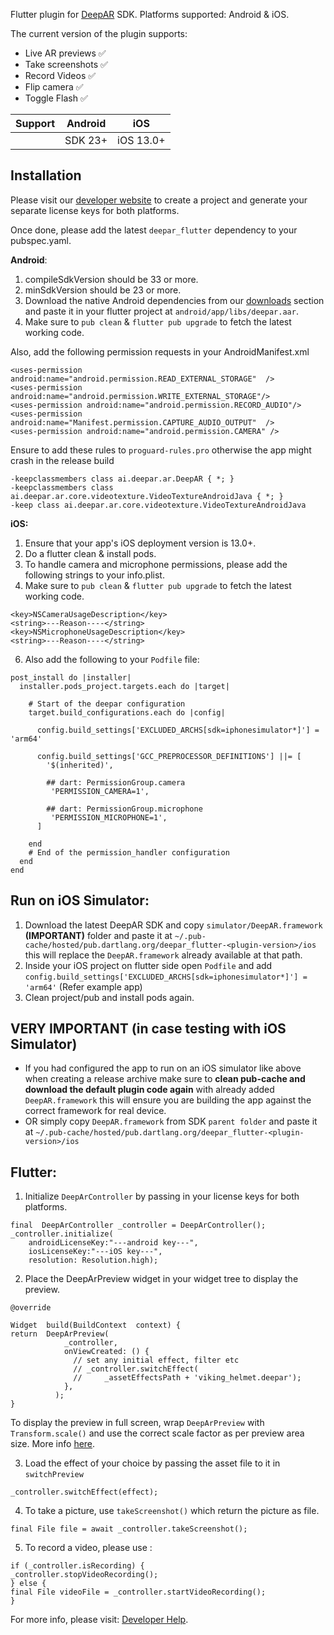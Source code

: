 Flutter plugin for [DeepAR](http://deepar.ai) SDK. Platforms supported: Android & iOS. 

The current version of the plugin supports: 
- Live AR previews ✅ 
- Take screenshots ✅ 
- Record Videos ✅ 
- Flip camera ✅ 
- Toggle Flash ✅ 

| Support |Android  | iOS|
|--|--|--|
|  |SDK 23+  |  iOS 13.0+|


## Installation
Please visit our [developer website](https://developer.deepar.ai) to create a project and generate your separate license keys for both platforms. 

Once done, please add the latest `deepar_flutter` dependency to your pubspec.yaml. 

**Android**: 
 1. compileSdkVersion should be 33 or more.
 2. minSdkVersion should be 23 or more.
 3. Download the native Android dependencies from our [downloads](https://developer.deepar.ai/downloads) section and paste it in your flutter project at `android/app/libs/deepar.aar`.
 4. Make sure to `pub clean` & `flutter pub upgrade` to fetch the latest working code.

Also, add the following permission requests in your AndroidManifest.xml
```
<uses-permission android:name="android.permission.READ_EXTERNAL_STORAGE"  />
<uses-permission android:name="android.permission.WRITE_EXTERNAL_STORAGE"/>
<uses-permission android:name="android.permission.RECORD_AUDIO"/>
<uses-permission android:name="Manifest.permission.CAPTURE_AUDIO_OUTPUT"  />
<uses-permission android:name="android.permission.CAMERA" />
```


Ensure to add these rules to `proguard-rules.pro` otherwise the app might crash in the release build
```
-keepclassmembers class ai.deepar.ar.DeepAR { *; }
-keepclassmembers class ai.deepar.ar.core.videotexture.VideoTextureAndroidJava { *; }
-keep class ai.deepar.ar.core.videotexture.VideoTextureAndroidJava
``` 

**iOS:**
1. Ensure that your app's iOS deployment version is 13.0+.
2. Do a flutter clean & install pods.
3. To handle camera and microphone permissions, please add the following strings to your info.plist.
4. Make sure to `pub clean` & `flutter pub upgrade` to fetch the latest working code.

```
<key>NSCameraUsageDescription</key>
<string>---Reason----</string>
<key>NSMicrophoneUsageDescription</key>
<string>---Reason----</string>
```
6. Also add the following to your `Podfile` file:
```
post_install do |installer|
  installer.pods_project.targets.each do |target|

    # Start of the deepar configuration
    target.build_configurations.each do |config|
    
      config.build_settings['EXCLUDED_ARCHS[sdk=iphonesimulator*]'] = 'arm64'

	  config.build_settings['GCC_PREPROCESSOR_DEFINITIONS'] ||= [
        '$(inherited)',

        ## dart: PermissionGroup.camera
         'PERMISSION_CAMERA=1',

        ## dart: PermissionGroup.microphone
         'PERMISSION_MICROPHONE=1',    
      ]

    end 
    # End of the permission_handler configuration
  end
end
```

## Run on iOS Simulator:
1. Download the latest DeepAR SDK and copy `simulator/DeepAR.framework` **(IMPORTANT)** folder and paste it at `~/.pub-cache/hosted/pub.dartlang.org/deepar_flutter-<plugin-version>/ios` this will replace the `DeepAR.framework` already available at that path.
2. Inside your iOS project on flutter side open `Podfile` and add `config.build_settings['EXCLUDED_ARCHS[sdk=iphonesimulator*]'] = 'arm64'` (Refer example app)
3. Clean project/pub and install pods again.

## VERY IMPORTANT (in case testing with iOS Simulator)
- If you had configured the app to run on an iOS simulator like above when creating a release archive make sure to **clean pub-cache and download the default plugin code again** with already added `DeepAR.framework` this will ensure you are building the app against the correct framework for real device.
- OR simply copy `DeepAR.framework` from SDK `parent folder` and paste it at `~/.pub-cache/hosted/pub.dartlang.org/deepar_flutter-<plugin-version>/ios`


## Flutter:

1. Initialize  `DeepArController` by passing in your license keys for both platforms.
```
final  DeepArController _controller = DeepArController();
_controller.initialize(
	androidLicenseKey:"---android key---",
	iosLicenseKey:"---iOS key---",
	resolution: Resolution.high);
```
2. Place the DeepArPreview widget in your widget tree to display the preview. 
```
@override

Widget  build(BuildContext  context) {
return  DeepArPreview(
            _controller,
            onViewCreated: () {
              // set any initial effect, filter etc
              // _controller.switchEffect(
              //     _assetEffectsPath + 'viking_helmet.deepar');
            },
          );
}
```

To display the preview in full screen, wrap `DeepArPreview` with `Transform.scale()` and use the correct scale factor as per preview area size. More info [here](https://github.com/DeepARSDK/deepar-flutter-plugin/issues/61#issuecomment-1331683622).
       
3.  Load the effect of your choice by passing the asset file to it in `switchPreview`
```
_controller.switchEffect(effect);
```
4. To take a picture, use `takeScreenshot()` which return the picture as file.
```
final File file = await _controller.takeScreenshot();
```
5. To record a video, please use : 
```
if (_controller.isRecording) {
_controller.stopVideoRecording();
} else {
final File videoFile = _controller.startVideoRecording();
}
```

For more info, please visit: [Developer Help](https://help.deepar.ai/en/).
